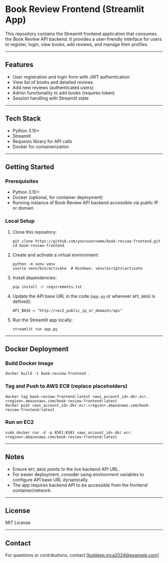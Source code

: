 # Book Review Frontend (Streamlit App)

This repository contains the Streamlit frontend application that consumes the Book Review API backend. It provides a user-friendly interface for users to register, login, view books, add reviews, and manage their profiles.

---

## Features

- User registration and login form with JWT authentication
- View list of books and detailed reviews
- Add new reviews (authenticated users)
- Admin functionality to add books (requires token)
- Session handling with Streamlit state

---

## Tech Stack

- Python 3.10+
- Streamlit
- Requests library for API calls
- Docker for containerization

---

## Getting Started

### Prerequisites

- Python 3.10+
- Docker (optional, for container deployment)
- Running instance of Book Review API backend accessible via public IP or domain

### Local Setup

1. Clone this repository:

    ```
    git clone https://github.com/yourusername/book-review-frontend.git
    cd book-review-frontend
    ```

2. Create and activate a virtual environment:

    ```
    python -m venv venv
    source venv/bin/activate  # Windows: venv\Scripts\activate
    ```

3. Install dependencies:

    ```
    pip install -r requirements.txt
    ```

4. Update the API base URL in the code (`app.py` or wherever `API_BASE` is defined):

    ```
    API_BASE = "http://<ec2_public_ip_or_domain>/api"
    ```

5. Run the Streamlit app locally:

    ```
    streamlit run app.py
    ```

---

## Docker Deployment

### Build Docker Image

```
docker build -t book-review-frontend .
```


### Tag and Push to AWS ECR (replace placeholders)

```
docker tag book-review-frontend:latest <aws_account_id>.dkr.ecr.<region>.amazonaws.com/book-review-frontend:latest
docker push <aws_account_id>.dkr.ecr.<region>.amazonaws.com/book-review-frontend:latest
```


### Run on EC2

```
sudo docker run -d -p 8501:8501 <aws_account_id>.dkr.ecr.<region>.amazonaws.com/book-review-frontend:latest
```


---

## Notes

- Ensure `API_BASE` points to the live backend API URL.
- For easier deployment, consider using environment variables to configure API base URL dynamically.
- The app requires backend API to be accessible from the frontend container/network.

---

## License

MIT License

---

## Contact

For questions or contributions, contact [kuldeep.mca2024@example.com]


